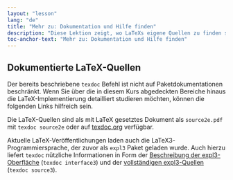 ```yaml
---
layout: "lesson"
lang: "de"
title: "Mehr zu: Dokumentation und Hilfe finden"
description: "Diese Lektion zeigt, wo LaTeXs eigene Quellen zu finden sind."
toc-anchor-text: "Mehr zu: Dokumentation und Hilfe finden"
---
```


## Dokumentierte LaTeX-Quellen

Der bereits beschriebene `texdoc` Befehl ist nicht auf Paketdokumentationen
beschränkt. Wenn Sie über die in diesem Kurs abgedeckten Bereiche hinaus die
LaTeX-Implementierung detailliert studieren möchten, können die folgenden Links
hilfreich sein.

Die LaTeX-Quellen sind als mit LaTeX gesetztes Dokument als `source2e.pdf` mit
`texdoc source2e` oder auf [texdoc.org](https://texdoc.org/pkg/source2e)
verfügbar.

Aktuelle LaTeX-Veröffentlichungen laden auch die LaTeX3-Programmiersprache, der
zuvor als `expl3` Paket geladen wurde. Auch hierzu liefert `texdoc` nützliche
Informationen in Form der [Beschreibung der
expl3-Oberfläche](https://texdoc.org/pkg/interface3) (`texdoc interface3`) und
der [vollständigen expl3-Quellen](https://texdoc.org/pkg/source3) (`texdoc
source3`).
